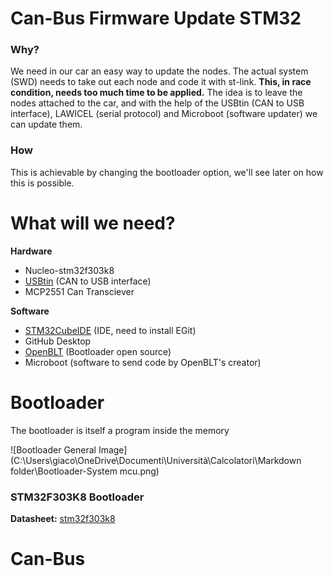# Can-Bus Firmware Update STM32

### Why?

We need in our car an easy way to update the nodes. The actual system (SWD) needs to take out each node and code it with st-link.
**This, in race condition, needs too much time to be applied.**
The idea is to leave the nodes attached to the car, and with the help of the USBtin (CAN to USB interface), LAWICEL (serial protocol) and Microboot (software updater) we can update them.

### How

This is achievable by changing the bootloader option, we'll see later on how this is possible.

# What will we need?

**Hardware**
- Nucleo-stm32f303k8
- [USBtin](https://www.fischl.de/usbtin/) (CAN to USB interface)
- MCP2551 Can Transciever


**Software**
- [STM32CubeIDE](https://www.st.com/en/development-tools/stm32cubeide.html) (IDE, need to install EGit)
- GitHub Desktop
- [OpenBLT](https://www.feaser.com/openblt/doku.php) (Bootloader open source)
- Microboot (software to send code by OpenBLT's creator)

# Bootloader

The bootloader is itself a program inside the memory 

![Bootloader General Image](C:\Users\giaco\OneDrive\Documenti\Università\Calcolatori\Markdown folder\Bootloader-System mcu.png)

### STM32F303K8 Bootloader

**Datasheet:** [stm32f303k8](https://www.st.com/resource/en/datasheet/stm32f303k8.pdf)



# Can-Bus







